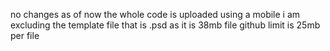 no changes as of now the whole code is uploaded using a mobile i am excluding the template file that is .psd as it is 38mb file
github limit is 25mb per file
